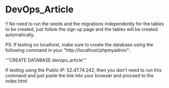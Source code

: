 # DevOps_Article

!! No need to run the seeds and the migrations independently for the tables to be created, just follow the sign up page and the tables will be created automatically.

PS: If testing on localhost, make sure to create the database using the following command in your "http://localhost/phpmyadmin":

'''CREATE DATABASE devops_article'''

If testing using the Public IP: 52.47.74.242, then you don't need to run this command and just paste the link into your browser and proceed to the index.html
